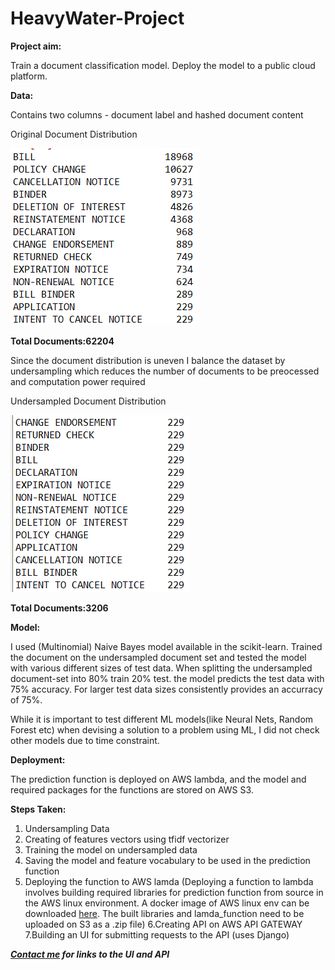 # HeavyWater-Project

**Project aim:**

Train a document classification model. Deploy the model to a public cloud platform.

**Data:**

Contains two columns - document label and hashed document content 

Original Document Distribution 

![original data distribution](https://github.com/virajgite/HeavyWater-Project/blob/master/Screenshot%20(189).png)

**Total Documents:62204**


Since the document distribution is uneven I balance the dataset by undersampling which reduces the number of documents to be preocessed and computation power required

Undersampled Document Distribution

![undersampled data distribution](https://github.com/virajgite/HeavyWater-Project/blob/master/Screenshot%20(190).png)

**Total Documents:3206**


**Model:**

I used (Multinomial) Naive Bayes model available in the scikit-learn. Trained the document on the undersampled document set and tested the model with various different sizes of test data. When splitting the undersampled document-set into 80% train 20% test. the model predicts the test data with 75% accuracy. For larger test data sizes consistently provides an accurracy of 75%.

While it is important to test different ML models(like Neural Nets, Random Forest etc) when devising a solution to a problem using ML, I did not check other models due to time constraint.

**Deployment:**

The prediction function is deployed on AWS lambda, and the model and required packages for the functions are stored on AWS S3.

**Steps Taken:**

1. Undersampling Data
2. Creating of features vectors using tfidf vectorizer
3. Training the model on undersampled data
4. Saving the model and feature vocabulary to be used in the prediction function
5. Deploying the function to AWS lamda 
(Deploying a function to lambda involves building required libraries for prediction function from source in the AWS linux environment. A docker image of AWS linux env can be downloaded [here](https://hub.docker.com/_/amazonlinux/). The built libraries and lamda_function need to be uploaded on S3 as a .zip file) 
6.Creating API on AWS API GATEWAY
7.Building an UI for submitting requests to the API (uses Django)

_**[Contact me](mailto:virajgite@gmail.com) for links to the UI and API**_




